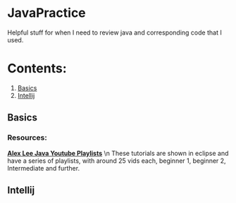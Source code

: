 # JavaPractice
Helpful stuff for when I need to review java and corresponding code that I used.

# Contents:
1. [Basics](#Basics)
2. [Intellij](#Intellij)


## Basics
### Resources:
[**Alex Lee Java Youtube Playlists**](https://www.youtube.com/c/AlexLeeYT/playlists)
\n These tutorials are shown in eclipse and have a series of playlists, with around 25 vids each, beginner 1, beginner 2, Intermediate and further.
## Intellij
